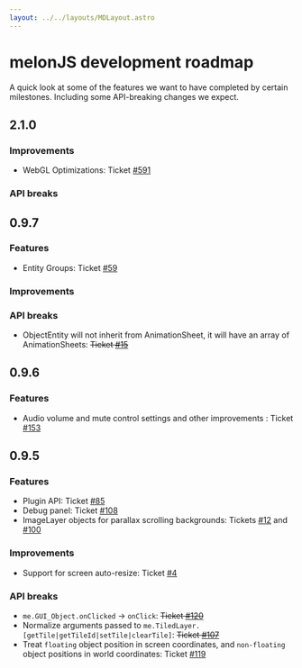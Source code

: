 ```yaml
---
layout: ../../layouts/MDLayout.astro
---
```


# melonJS development roadmap

A quick look at some of the features we want to have completed by certain milestones. Including some API-breaking changes we expect.

## 2.1.0

### Improvements

-   WebGL Optimizations: Ticket [#591](https://github.com/melonjs/melonJS/issues/591)

### API breaks

## 0.9.7

### Features

-   Entity Groups: Ticket [#59](https://github.com/melonjs/melonJS/issues/59)

### Improvements

### API breaks

-   ObjectEntity will not inherit from AnimationSheet, it will have an array of AnimationSheets: <s>Ticket [#15](https://github.com/melonjs/melonJS/issues/15)</s>

## 0.9.6

### Features

-   Audio volume and mute control settings and other improvements : Ticket [#153](https://github.com/melonjs/melonJS/issues/153)

## 0.9.5

### Features

-   Plugin API: Ticket [#85](https://github.com/melonjs/melonJS/issues/85)
-   Debug panel: Ticket [#108](https://github.com/melonjs/melonJS/issues/108)
-   ImageLayer objects for parallax scrolling backgrounds: Tickets [#12](https://github.com/melonjs/melonJS/issues/12) and [#100](https://github.com/melonjs/melonJS/issues/100)

### Improvements

-   Support for screen auto-resize: Ticket [#4](https://github.com/melonjs/melonJS/issues/4)

### API breaks

-   `me.GUI_Object.onClicked` -> `onClick`: <s>Ticket [#120](https://github.com/melonjs/melonJS/issues/120)</s>
-   Normalize arguments passed to `me.TiledLayer.[getTile|getTileId|setTile|clearTile]`: <s>Ticket [#107](https://github.com/melonjs/melonJS/issues/107)</s>
-   Treat `floating` object position in screen coordinates, and `non-floating` object positions in world coordinates: Ticket [#119](https://github.com/melonjs/melonJS/issues/119)
